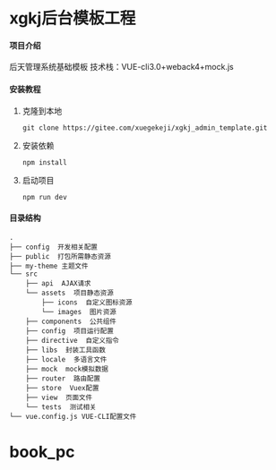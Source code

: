 # xgkj后台模板工程

#### 项目介绍
后天管理系统基础模板
技术栈：VUE-cli3.0+weback4+mock.js

#### 安装教程

1. 克隆到本地
    ```
    git clone https://gitee.com/xuegekeji/xgkj_admin_template.git
    ```
2. 安装依赖
    ```
    npm install
    ```
3. 启动项目
   ```
   npm run dev
   ```

#### 目录结构

```
.
├── config  开发相关配置
├── public  打包所需静态资源
├── my-theme 主题文件
└── src
    ├── api  AJAX请求
    └── assets  项目静态资源
        ├── icons  自定义图标资源
        └── images  图片资源
    ├── components  公共组件
    ├── config  项目运行配置
    ├── directive  自定义指令
    ├── libs  封装工具函数
    ├── locale  多语言文件
    ├── mock  mock模拟数据
    ├── router  路由配置
    ├── store  Vuex配置
    ├── view  页面文件
    └── tests  测试相关
└── vue.config.js VUE-CLI配置文件
```
# book_pc
